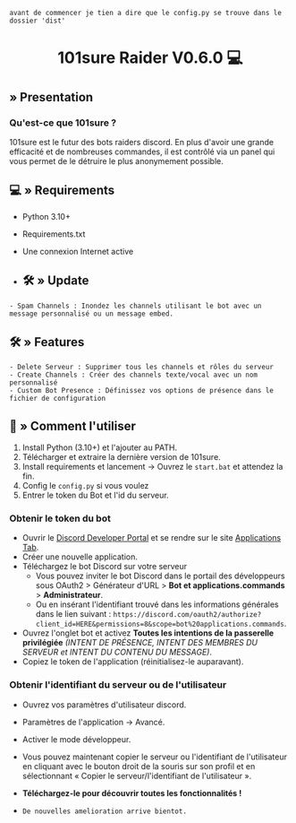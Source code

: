 `avant de commencer je tien a dire que le config.py se trouve dans le dossier 'dist'`

<div align="center">

# 101sure Raider V0.6.0 💻 
</div>

## <a id="Presentation"></a> » Presentation
### Qu'est-ce que 101sure ? 
101sure est le futur des bots raiders discord. En plus d'avoir une grande efficacité et de nombreuses commandes, il est contrôlé via un panel qui vous permet de le détruire le plus anonymement possible.

## <a id="Requirements"></a>💻 » Requirements
- Python 3.10+
- Requirements.txt
- Une connexion Internet active

- ## <a id="Update"></a>🛠 » Update
```
- Spam Channels : Inondez les channels utilisant le bot avec un message personnalisé ou un message embed.
```

## <a id="Features"></a>🛠 » Features
```
- Delete Serveur : Supprimer tous les channels et rôles du serveur
- Create Channels : Créer des channels texte/vocal avec un nom personnalisé
- Custom Bot Presence : Définissez vos options de présence dans le fichier de configuration
```

## <a id="Comment l'utiliser"></a>📜 » Comment l'utiliser
1. Install Python (3.10+) et l'ajouter au PATH.
2. Télécharger et extraire la dernière version de 101sure.
3. Install requirements et lancement → Ouvrez le `start.bat` et attendez la fin.
4. Config le `config.py` si vous voulez
6. Entrer le token du Bot et l'id du serveur.

### Obtenir le token du bot
   - Ouvrir le [Discord Developer Portal](https://discord.com/developers/) et se rendre sur le site [Applications Tab](https://discord.com/developers/applications).
   - Créer une nouvelle application.
   - Téléchargez le bot Discord sur votre serveur
      - Vous pouvez inviter le bot Discord dans le portail des développeurs sous OAuth2 > Générateur d'URL > **Bot et applications.commands** > **Administrateur**.
      - Ou en insérant l'identifiant trouvé dans les informations générales dans le lien suivant : `https://discord.com/oauth2/authorize?client_id=HERE&permissions=8&scope=bot%20applications.commands`.
   - Ouvrez l'onglet bot et activez **Toutes les intentions de la passerelle privilégiée** *(INTENT DE PRÉSENCE, INTENT DES MEMBRES DU SERVEUR et INTENT DU CONTENU DU MESSAGE)*.
   - Copiez le token de l'application (réinitialisez-le auparavant).
     
   ### Obtenir l'identifiant du serveur ou de l'utilisateur
   - Ouvrez vos paramètres d'utilisateur discord.
   - Paramètres de l'application → Avancé.
   - Activer le mode développeur.
   - Vous pouvez maintenant copier le serveur ou l'identifiant de l'utilisateur en cliquant avec le bouton droit de la souris sur son profil et en sélectionnant « Copier le serveur/l'identifiant de l'utilisateur ».

   - **Téléchargez-le pour découvrir toutes les fonctionnalités !**
   - `De nouvelles amelioration arrive bientot.`

